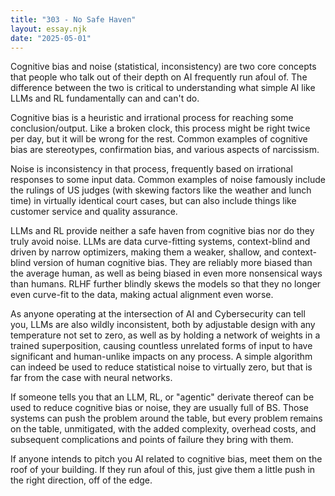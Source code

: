 ```yaml
---
title: "303 - No Safe Haven"
layout: essay.njk
date: "2025-05-01"
---
```


Cognitive bias and noise (statistical, inconsistency) are two core concepts that people who talk out of their depth on AI frequently run afoul of. The difference between the two is critical to understanding what simple AI like LLMs and RL fundamentally can and can't do.

Cognitive bias is a heuristic and irrational process for reaching some conclusion/output. Like a broken clock, this process might be right twice per day, but it will be wrong for the rest. Common examples of cognitive bias are stereotypes, confirmation bias, and various aspects of narcissism.

Noise is inconsistency in that process, frequently based on irrational responses to some input data. Common examples of noise famously include the rulings of US judges (with skewing factors like the weather and lunch time) in virtually identical court cases, but can also include things like customer service and quality assurance.

LLMs and RL provide neither a safe haven from cognitive bias nor do they truly avoid noise. LLMs are data curve-fitting systems, context-blind and driven by narrow optimizers, making them a weaker, shallow, and context-blind version of human cognitive bias. They are reliably more biased than the average human, as well as being biased in even more nonsensical ways than humans. RLHF further blindly skews the models so that they no longer even curve-fit to the data, making actual alignment even worse.

As anyone operating at the intersection of AI and Cybersecurity can tell you, LLMs are also wildly inconsistent, both by adjustable design with any temperature not set to zero, as well as by holding a network of weights in a trained superposition, causing countless unrelated forms of input to have significant and human-unlike impacts on any process. A simple algorithm can indeed be used to reduce statistical noise to virtually zero, but that is far from the case with neural networks.

If someone tells you that an LLM, RL, or "agentic" derivate thereof can be used to reduce cognitive bias or noise, they are usually full of BS. Those systems can push the problem around the table, but every problem remains on the table, unmitigated, with the added complexity, overhead costs, and subsequent complications and points of failure they bring with them.

If anyone intends to pitch you AI related to cognitive bias, meet them on the roof of your building. If they run afoul of this, just give them a little push in the right direction, off of the edge.

